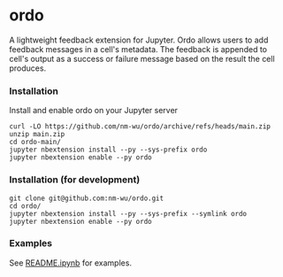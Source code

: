 # ordo
A lightweight feedback  extension for Jupyter. Ordo allows users to add feedback messages in a cell's metadata. The feedback is appended to cell's output as a success or failure message based on the result the cell produces. 

### Installation
Install and enable ordo on your Jupyter server

```{shell}
curl -LO https://github.com/nm-wu/ordo/archive/refs/heads/main.zip
unzip main.zip
cd ordo-main/
jupyter nbextension install --py --sys-prefix ordo
jupyter nbextension enable --py ordo
```

### Installation (for development)

```{shell}
git clone git@github.com:nm-wu/ordo.git
cd ordo/
jupyter nbextension install --py --sys-prefix --symlink ordo
jupyter nbextension enable --py ordo 
```

### Examples
See [README.ipynb](README.ipynb) for examples. 
